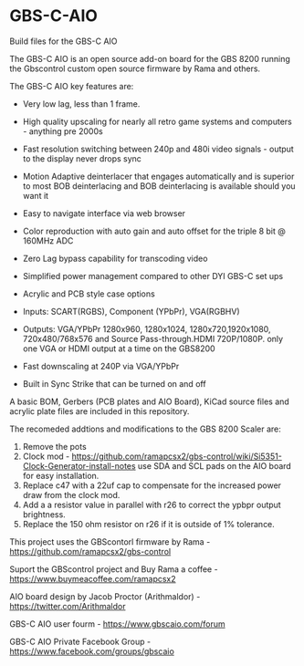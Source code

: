 # GBS-C-AIO
Build files for the GBS-C AIO

The GBS-C AIO is an open source add-on board for the GBS 8200 running the Gbscontrol custom open source firmware by Rama and others.

The GBS-C AIO key features are: 

* Very low lag, less than 1 frame.

* High quality upscaling for nearly all retro game systems and computers - anything pre 2000s   

* Fast resolution switching between 240p and 480i video signals - output to the display never drops sync

* Motion Adaptive deinterlacer that engages automatically and is superior to most BOB deinterlacing and BOB deinterlacing is available should you want it

* Easy to  navigate interface via web browser

* Color reproduction with auto gain and auto offset for the triple 8 bit @ 160MHz ADC

* Zero Lag bypass capability for transcoding video

* Simplified power management compared to other DYI GBS-C set ups

* Acrylic and PCB style case options 

* Inputs: SCART(RGBS), Component (YPbPr), VGA(RGBHV)

* Outputs: VGA/YPbPr 1280x960, 1280x1024, 1280x720,1920x1080, 720x480/768x576  and Source Pass-through.HDMI 720P/1080P. only one VGA or HDMI output at a time on the GBS8200 

* Fast downscaling at 240P via VGA/YPbPr 

* Built in Sync Strike that can be turned on and off



A basic BOM, Gerbers (PCB plates and AIO Board), KiCad source files and acrylic plate files are included in this repository.

The recomeded addtions and modifications to the GBS 8200 Scaler are: 

1. Remove the pots
2. Clock mod - https://github.com/ramapcsx2/gbs-control/wiki/Si5351-Clock-Generator-install-notes use SDA and SCL pads on the AIO board for easy installation.
3. Replace c47 with a 22uf cap to compensate for the increased power draw from the clock mod.
4. Add a a resistor value in parallel with r26 to correct the ypbpr output brightness.
5. Replace the 150 ohm resistor on r26 if it is outside of 1% tolerance.

This project uses the GBScontorl firmware by Rama - https://github.com/ramapcsx2/gbs-control

Suport the GBScontrol project and Buy Rama a coffee - https://www.buymeacoffee.com/ramapcsx2 

AIO board design by Jacob Proctor (Arithmaldor) - https://twitter.com/Arithmaldor

GBS-C AIO user fourm - https://www.gbscaio.com/forum

GBS-C AIO Private Facebook Group - https://www.facebook.com/groups/gbscaio









